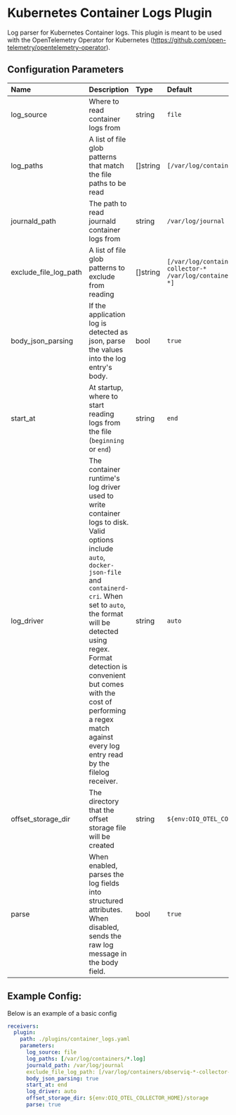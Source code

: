 # Kubernetes Container Logs Plugin

Log parser for Kubernetes Container logs. This plugin is meant to be used with the OpenTelemetry Operator for Kubernetes (https://github.com/open-telemetry/opentelemetry-operator).

## Configuration Parameters

| Name | Description | Type | Default | Required | Values |
|:-- |:-- |:-- |:-- |:-- |:-- |
| log_source | Where to read container logs from | string | `file` | false | `file`, `journald` |
| log_paths | A list of file glob patterns that match the file paths to be read | []string | `[/var/log/containers/*.log]` | false |  |
| journald_path | The path to read journald container logs from | string | `/var/log/journal` | false |  |
| exclude_file_log_path | A list of file glob patterns to exclude from reading | []string | `[/var/log/containers/observiq-*-collector-* /var/log/containers/bindplane-*-agent-*]` | false |  |
| body_json_parsing | If the application log is detected as json, parse the values into the log entry's body. | bool | `true` | false |  |
| start_at | At startup, where to start reading logs from the file (`beginning` or `end`) | string | `end` | false | `beginning`, `end` |
| log_driver | The container runtime's log driver used to write container logs to disk. Valid options include `auto`, `docker-json-file` and `containerd-cri`. When set to `auto`, the format will be detected using regex. Format detection is convenient but comes with the cost of performing a regex match against every log entry read by the filelog receiver. | string | `auto` | false | `auto`, `docker-json-file`, `containerd-cri` |
| offset_storage_dir | The directory that the offset storage file will be created | string | `${env:OIQ_OTEL_COLLECTOR_HOME}/storage` | false |  |
| parse | When enabled, parses the log fields into structured attributes. When disabled, sends the raw log message in the body field. | bool | `true` | false |  |

## Example Config:

Below is an example of a basic config

```yaml
receivers:
  plugin:
    path: ./plugins/container_logs.yaml
    parameters:
      log_source: file
      log_paths: [/var/log/containers/*.log]
      journald_path: /var/log/journal
      exclude_file_log_path: [/var/log/containers/observiq-*-collector-* /var/log/containers/bindplane-*-agent-*]
      body_json_parsing: true
      start_at: end
      log_driver: auto
      offset_storage_dir: ${env:OIQ_OTEL_COLLECTOR_HOME}/storage
      parse: true
```
